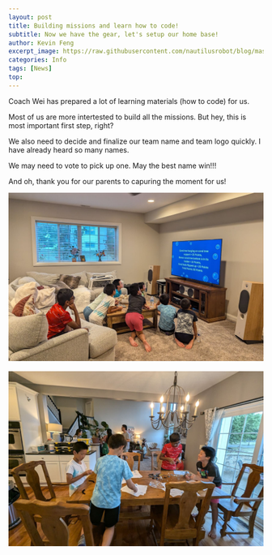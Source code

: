 ```yaml
---
layout: post
title: Building missions and learn how to code!
subtitle: Now we have the gear, let's setup our home base!
author: Kevin Feng
excerpt_image: https://raw.githubusercontent.com/nautilusrobot/blog/master/assets/images/post_img/20249_1_post_1.JPG
categories: Info
tags: [News]
top: 
---
```


Coach Wei has prepared a lot of learning materials (how to code) for us. 

Most of us are more intertested to build all the missions. But hey, this is most important first step, right?

We also need to decide and finalize our team name and team logo quickly. I have already heard so many names. 

We may need to vote to pick up one. May the best name win!!!

And oh, thank you for our parents to capuring the moment for us!

<img alt="Light" src="https://raw.githubusercontent.com/nautilusrobot/blog/master/assets/images/post_img/20249_1_post_1.JPG">
&nbsp; &nbsp; &nbsp; &nbsp;
<img alt="Dark" src="https://raw.githubusercontent.com/nautilusrobot/blog/master/assets/images/post_img/20249_1_post_2.JPG">


